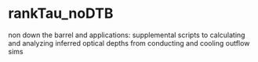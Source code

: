 # rankTau_noDTB
non down the barrel and applications: supplemental scripts to calculating and analyzing inferred optical depths from conducting and cooling outflow sims

